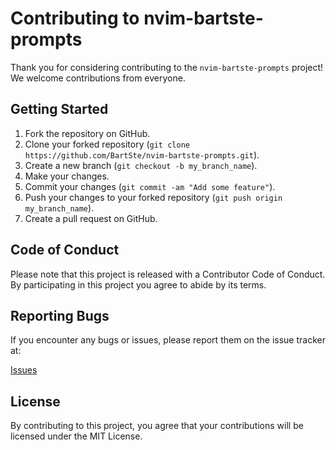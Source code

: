 # Contributing to nvim-bartste-prompts

Thank you for considering contributing to the `nvim-bartste-prompts` project! We welcome contributions from everyone.

## Getting Started

1. Fork the repository on GitHub.
2. Clone your forked repository (`git clone https://github.com/BartSte/nvim-bartste-prompts.git`).
3. Create a new branch (`git checkout -b my_branch_name`).
4. Make your changes.
5. Commit your changes (`git commit -am "Add some feature"`).
6. Push your changes to your forked repository (`git push origin my_branch_name`).
7. Create a pull request on GitHub.

## Code of Conduct

Please note that this project is released with a Contributor Code of Conduct. By participating in this project you agree to abide by its terms.

## Reporting Bugs

If you encounter any bugs or issues, please report them on the issue tracker at:

[Issues](https://github.com/BartSte/nvim-bartste-prompts/issues)

## License

By contributing to this project, you agree that your contributions will be licensed under the MIT License.


